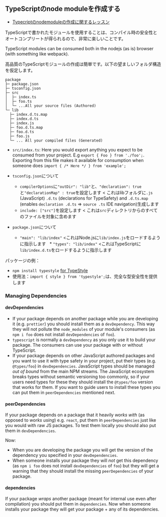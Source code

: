 ## TypeScriptのnode moduleを作成する

* [Typecriptのnodemoduleの作成に関するレッスン](https://egghead.io/lessons/typescript-create-high-quality-npm-packages-using-typescript)

TypeScriptで書かれたモジュールを使用することは、コンパイル時の安全性とオートコンプリートが得られるので、非常に楽しいことです。

TypeScript modules can be consumed both in the nodejs (as is) browser (with something like webpack).

高品質のTypeScriptモジュールの作成は簡単です。以下の望ましいフォルダ構造を仮定します。

```text
package
├─ package.json
├─ tsconfig.json
├─ src
│  ├─ index.ts
│  ├─ foo.ts
│  └─ ...All your source files (Authored)
└─ lib
  ├─ index.d.ts.map
  ├─ index.d.ts
  ├─ index.js
  ├─ foo.d.ts.map
  ├─ foo.d.ts
  ├─ foo.js
  └─ ... All your compiled files (Generated)
```

* `src/index.ts`: Here you would export anything you expect to be consumed from your project. E.g `export { Foo } from './foo';`. Exporting from this file makes it available for consumption when someone does `import { /* Here */ } from 'example';`

* `tsconfig.json`について
  * `compilerOptions`に`"outDir": "lib"`と、`"declaration": true`と`"declarationMap" : true`を設定します < これはlibフォルダに`.js` (JavaScript) `.d.ts` (declarations for TypeSafety) and `.d.ts.map` (enables `declaration .d.ts` => `source .ts` IDE navigation)生成します
  * `include: ["src"]`を設定します < これは`src`ディレクトリからのすべてのファイルを対象に含めます

* `package.json`について
  * `"main": "lib/index"` <これはNode.jsに`lib/index.js`をロードするように指示します
  * `"types": "lib/index"` <これはTypeScriptに`lib/index.d.ts`をロードするように指示します


パッケージの例：
* `npm install typestyle` [for TypeStyle](https://www.npmjs.com/package/typestyle)
* 使用法：`import { style } from 'typestyle';`は、完全な型安全性を提供します

### Managing Dependencies

#### devDependencies

* If your package depends on another package while you are developing it (e.g. `prettier`) you should install them as a `devDependency`. This way they will not pollute the `node_modules` of your module's consumers (as `npm i foo` does not install `devDependencies` of `foo`).
* `typescript` is normally a `devDependency` as you only use it to build your package. The consumers can use your package with or without TypeScript.
* If your package depends on other JavaScript authored packages and you want to use it with type safety in your project, put their types (e.g. `@types/foo`) in `devDependencies`. JavaScript types should be managed *out of bound* from the main NPM streams. The JavaScript ecosystem breaks types without semantic versioning too commonly, so if your users need types for these they should install the `@types/foo` version that works for them. If you want to guide users to install these types you can put them in `peerDependencies` mentioned next.

#### peerDependencies

If your package depends on a package that it heavily *works with* (as opposed to *works using*) e.g. `react`, put them in `peerDependencies` just like you would with raw JS packages. To test them locally you should also put them in `devDependencies`.

Now:
* When you are developing the package you will get the version of the dependency you specified in your `devDependencies`.
* When someone installs your package they will *not* get this dependency (as `npm i foo` does not install `devDependencies` of `foo`) but they will get a warning that they should install the missing `peerDependencies` of your package.

#### dependencies

If your package *wraps* another package (meant for internal use even after compilation) you should put them in `dependencies`. Now when someone installs your package they will get your package + any of its dependencies.

